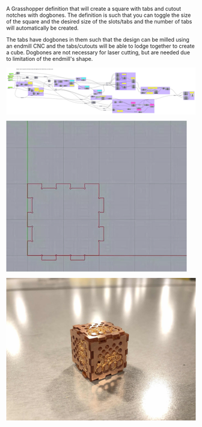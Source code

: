 A Grasshopper definition that will create a square with tabs and cutout notches with dogbones. The definition is such that you can toggle the size of the square and the desired size of the slots/tabs and the number of tabs will automatically be created.

The tabs have dogbones in them such that the design can be milled using an endmill CNC and the tabs/cutouts will be able to lodge together to create a cube. Dogbones are not necessary for laser cutting, but are needed due to limitation of the endmill's shape.

![gh definition](https://github.com/Sara-Cagle/Grasshopper/blob/main/dynamic%20square%20with%20cutouts/examples/cube%20grasshopper.png)

![demo gif](https://github.com/Sara-Cagle/Grasshopper/blob/main/dynamic%20square%20with%20cutouts/examples/grasshopper%20demo.gif)

![milled cube](https://github.com/Sara-Cagle/Grasshopper/blob/main/dynamic%20square%20with%20cutouts/examples/milled0.jpg)
